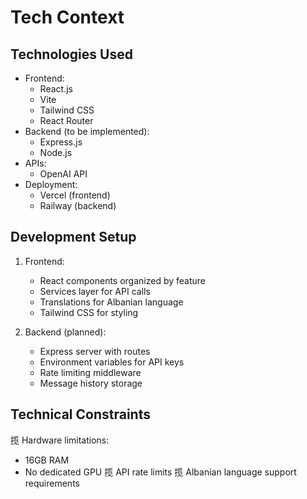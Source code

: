 # Tech Context

## Technologies Used
- Frontend:
  - React.js
  - Vite
  - Tailwind CSS
  - React Router
- Backend (to be implemented):
  - Express.js
  - Node.js
- APIs:
  - OpenAI API
- Deployment:
  - Vercel (frontend)
  - Railway (backend)

## Development Setup
1. Frontend:
   - React components organized by feature
   - Services layer for API calls
   - Translations for Albanian language
   - Tailwind CSS for styling

2. Backend (planned):
   - Express server with routes
   - Environment variables for API keys
   - Rate limiting middleware
   - Message history storage

## Technical Constraints
揽 Hardware limitations:
   - 16GB RAM
   - No dedicated GPU
揽 API rate limits
揽 Albanian language support requirements

